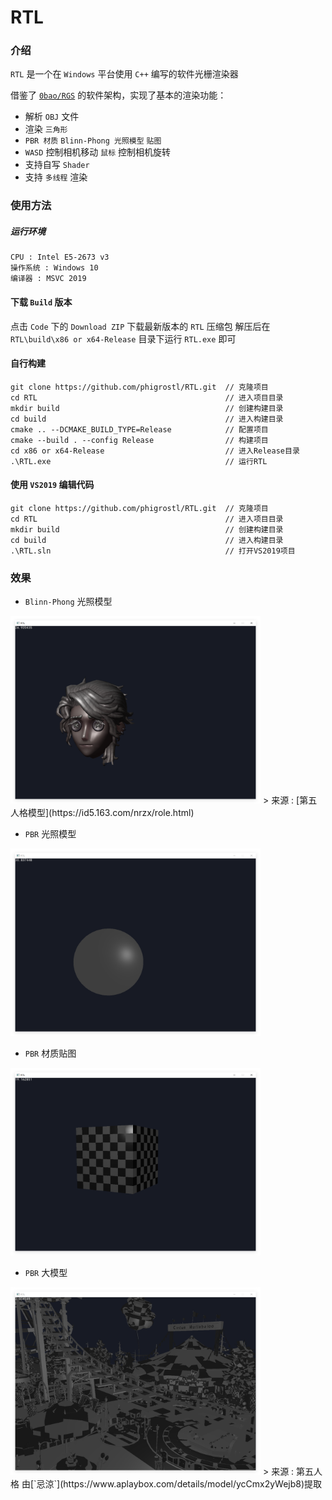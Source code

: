 ﻿# RTL
### 介绍
`RTL` 是一个在 `Windows` 平台使用 `C++` 编写的软件光栅渲染器

借鉴了 [`0bao/RGS`](https://github.com/0bao/rgs) 的软件架构，实现了基本的渲染功能：

 - 解析 `OBJ` 文件 
 - 渲染 `三角形`
 - `PBR 材质` `Blinn-Phong 光照模型` `贴图`
 - `WASD` 控制相机移动 `鼠标` 控制相机旋转
 - 支持自写 `Shader`
 - 支持 `多线程` 渲染

### 使用方法

##### 运行环境

```
CPU : Intel E5-2673 v3
操作系统 : Windows 10
编译器 : MSVC 2019
```

#### 下载 `Build` 版本
点击 `Code` 下的 `Download ZIP` 下载最新版本的 `RTL` 压缩包
解压后在 `RTL\build\x86 or x64-Release` 目录下运行 `RTL.exe` 即可

#### 自行构建

```
git clone https://github.com/phigrostl/RTL.git  // 克隆项目
cd RTL                                          // 进入项目目录
mkdir build                                     // 创建构建目录
cd build                                        // 进入构建目录
cmake .. --DCMAKE_BUILD_TYPE=Release            // 配置项目
cmake --build . --config Release                // 构建项目
cd x86 or x64-Release                           // 进入Release目录
.\RTL.exe                                       // 运行RTL
```

#### 使用 `VS2019` 编辑代码
```
git clone https://github.com/phigrostl/RTL.git  // 克隆项目
cd RTL                                          // 进入项目目录
mkdir build                                     // 创建构建目录
cd build                                        // 进入构建目录
.\RTL.sln                                       // 打开VS2019项目
```

### 效果
 - `Blinn-Phong` 光照模型
 <img src="./BlinnShader.png" width="400px" height="300px" />
 > 来源 : [第五人格模型](https://id5.163.com/nrzx/role.html)

 - `PBR` 光照模型
 <img src="./PBRBall.png" width="400px" height="300px" />

 - `PBR` 材质贴图
 <img src="./PBRTexture.png" width="400px" height="300px" />

 - `PBR` 大模型
 <img src="./PBRBigModel.png" width="400px" height="300px" />
 > 来源 : 第五人格 由[`忌涼`](https://www.aplaybox.com/details/model/ycCmx2yWejb8)提取
 